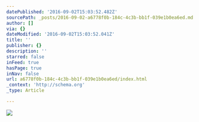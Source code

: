 ```yaml
---
datePublished: '2016-09-02T15:03:52.482Z'
sourcePath: _posts/2016-09-02-a6778f0b-184c-4c3b-bb1f-039e1b0ea6ed.md
author: []
via: {}
dateModified: '2016-09-02T15:03:52.041Z'
title: ''
publisher: {}
description: ''
starred: false
inFeed: true
hasPage: true
inNav: false
url: a6778f0b-184c-4c3b-bb1f-039e1b0ea6ed/index.html
_context: 'http://schema.org'
_type: Article

---
```

![](https://the-grid-user-content.s3-us-west-2.amazonaws.com/23460103-cbfe-49e0-bf2e-f08f4c62767d.jpg)